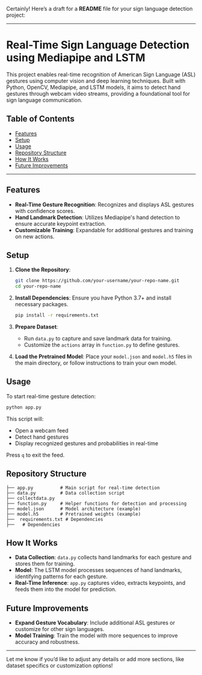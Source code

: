 Certainly! Here’s a draft for a **README** file for your sign language detection project:

---

# Real-Time Sign Language Detection using Mediapipe and LSTM

This project enables real-time recognition of American Sign Language (ASL) gestures using computer vision and deep learning techniques. Built with Python, OpenCV, Mediapipe, and LSTM models, it aims to detect hand gestures through webcam video streams, providing a foundational tool for sign language communication.

## Table of Contents
- [Features](#features)
- [Setup](#setup)
- [Usage](#usage)
- [Repository Structure](#repository-structure)
- [How It Works](#how-it-works)
- [Future Improvements](#future-improvements)

---

## Features
- **Real-Time Gesture Recognition**: Recognizes and displays ASL gestures with confidence scores.
- **Hand Landmark Detection**: Utilizes Mediapipe's hand detection to ensure accurate keypoint extraction.
- **Customizable Training**: Expandable for additional gestures and training on new actions.

## Setup

1. **Clone the Repository**:
   ```bash
   git clone https://github.com/your-username/your-repo-name.git
   cd your-repo-name
   ```

2. **Install Dependencies**:
   Ensure you have Python 3.7+ and install necessary packages.
   ```bash
   pip install -r requirements.txt
   ```

3. **Prepare Dataset**:
   - Run `data.py` to capture and save landmark data for training.
   - Customize the `actions` array in `function.py` to define gestures.

4. **Load the Pretrained Model**:
   Place your `model.json` and `model.h5` files in the main directory, or follow instructions to train your own model.

## Usage

To start real-time gesture detection:
```bash
python app.py
```
This script will:
   - Open a webcam feed
   - Detect hand gestures
   - Display recognized gestures and probabilities in real-time

Press `q` to exit the feed.

## Repository Structure

```plaintext
├── app.py          # Main script for real-time detection
├── data.py         # Data collection script
├── collectdata.py  
├── function.py     # Helper functions for detection and processing
├── model.json      # Model architecture (example)
├── model.h5        # Pretrained weights (example)
├──  requirements.txt # Dependencies
├──   # Dependencies

```

## How It Works

- **Data Collection**: `data.py` collects hand landmarks for each gesture and stores them for training.
- **Model**: The LSTM model processes sequences of hand landmarks, identifying patterns for each gesture.
- **Real-Time Inference**: `app.py` captures video, extracts keypoints, and feeds them into the model for prediction. 

## Future Improvements

- **Expand Gesture Vocabulary**: Include additional ASL gestures or customize for other sign languages.
- **Model Training**: Train the model with more sequences to improve accuracy and robustness.

---

Let me know if you’d like to adjust any details or add more sections, like dataset specifics or customization options!
